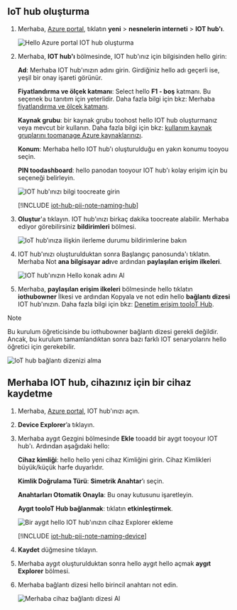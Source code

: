 ## <a name="create-an-iot-hub"></a>IoT hub oluşturma

1. Merhaba, [Azure portal](https://portal.azure.com/), tıklatın **yeni** > **nesnelerin interneti** > **IOT hub'ı**.

   ![Hello Azure portal IOT hub oluşturma](../articles/iot-hub/media/iot-hub-create-hub-and-device/1_create-azure-iot-hub-portal.png)
2. Merhaba, **IOT hub'ı** bölmesinde, IOT hub'ınız için bilgisinden hello girin:

     **Ad**: Merhaba IOT hub'ınızın adını girin. Girdiğiniz hello adı geçerli ise, yeşil bir onay işareti görünür.

     **Fiyatlandırma ve ölçek katmanı**: Select hello **F1 - boş** katmanı. Bu seçenek bu tanıtım için yeterlidir. Daha fazla bilgi için bkz: Merhaba [fiyatlandırma ve ölçek katmanı](https://azure.microsoft.com/pricing/details/iot-hub/).

     **Kaynak grubu**: bir kaynak grubu toohost hello IOT hub oluşturmanız veya mevcut bir kullanın. Daha fazla bilgi için bkz: [kullanım kaynak gruplarını toomanage Azure kaynaklarınızı](../articles/azure-resource-manager/resource-group-portal.md).

     **Konum**: Merhaba hello IOT hub'ı oluşturulduğu en yakın konumu tooyou seçin.

     **PIN toodashboard**: hello panodan tooyour IOT hub'ı kolay erişim için bu seçeneği belirleyin.

   ![IOT hub'ınızı bilgi toocreate girin](../articles/iot-hub/media/iot-hub-create-hub-and-device/2_fill-in-fields-for-azure-iot-hub-portal.png)

   [!INCLUDE [iot-hub-pii-note-naming-hub](iot-hub-pii-note-naming-hub.md)]

3. **Oluştur**'a tıklayın. IOT hub'ınızı birkaç dakika toocreate alabilir. Merhaba ediyor görebilirsiniz **bildirimleri** bölmesi.

   ![IoT hub’ınıza ilişkin ilerleme durumu bildirimlerine bakın](../articles/iot-hub/media/iot-hub-create-hub-and-device/3_notification-azure-iot-hub-creation-progress-portal.png)

4. IOT hub'ınızı oluşturulduktan sonra Başlangıç panosunda'ı tıklatın. Merhaba Not **ana bilgisayar adı**ve ardından **paylaşılan erişim ilkeleri**.

   ![IOT hub'ınızın Hello konak adını Al](../articles/iot-hub/media/iot-hub-create-hub-and-device/4_get-azure-iot-hub-hostname-portal.png)

5. Merhaba, **paylaşılan erişim ilkeleri** bölmesinde hello tıklatın **iothubowner** İlkesi ve ardından Kopyala ve not edin hello **bağlantı dizesi** IOT hub'ınızın. Daha fazla bilgi için bkz: [Denetim erişim tooIoT Hub](../articles/iot-hub/iot-hub-devguide-security.md).

> [!NOTE] 
Bu kurulum öğreticisinde bu iothubowner bağlantı dizesi gerekli değildir. Ancak, bu kurulum tamamlandıktan sonra bazı farklı IOT senaryolarını hello öğretici için gerekebilir.

   ![IoT hub bağlantı dizenizi alma](../articles/iot-hub/media/iot-hub-create-hub-and-device/5_get-azure-iot-hub-connection-string-portal.png)

## <a name="register-a-device-in-hello-iot-hub-for-your-device"></a>Merhaba IOT hub, cihazınız için bir cihaz kaydetme

1. Merhaba, [Azure portal](https://portal.azure.com/), IOT hub'ınızı açın.

2. **Device Explorer**’a tıklayın.
3. Merhaba aygıt Gezgini bölmesinde **Ekle** tooadd bir aygıt tooyour IOT hub'ı. Ardından aşağıdaki hello:

   **Cihaz kimliği**: hello hello yeni cihaz Kimliğini girin. Cihaz Kimlikleri büyük/küçük harfe duyarlıdır.

   **Kimlik Doğrulama Türü**: **Simetrik Anahtar**’ı seçin.

   **Anahtarları Otomatik Onayla**: Bu onay kutusunu işaretleyin.

   **Aygıt tooIoT Hub bağlanmak**: tıklatın **etkinleştirmek**.

   ![Bir aygıt hello IOT hub'ınızın cihaz Explorer ekleme](../articles/iot-hub/media/iot-hub-create-hub-and-device/6_add-device-in-azure-iot-hub-device-explorer-portal.png)

   [!INCLUDE [iot-hub-pii-note-naming-device](iot-hub-pii-note-naming-device.md)]

4. **Kaydet** düğmesine tıklayın.
5. Merhaba aygıt oluşturulduktan sonra hello aygıt hello açmak **aygıt Explorer** bölmesi.
6. Merhaba bağlantı dizesi hello birincil anahtarı not edin.

   ![Merhaba cihaz bağlantı dizesi Al](../articles/iot-hub/media/iot-hub-create-hub-and-device/7_get-device-connection-string-in-device-explorer-portal.png)
